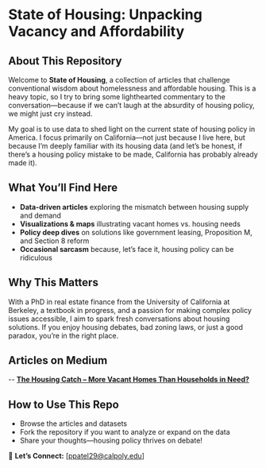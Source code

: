 # State of Housing: Unpacking Vacancy and Affordability  

## About This Repository  
Welcome to **State of Housing**, a collection of articles that challenge conventional wisdom about homelessness and affordable housing. This is a heavy topic, so I try to bring some lighthearted commentary to the conversation—because if we can’t laugh at the absurdity of housing policy, we might just cry instead.  

My goal is to use data to shed light on the current state of housing policy in America. I focus primarily on California—not just because I live here, but because I’m deeply familiar with its housing data (and let’s be honest, if there’s a housing policy mistake to be made, California has probably already made it).  

## What You’ll Find Here  
- **Data-driven articles** exploring the mismatch between housing supply and demand  
- **Visualizations & maps** illustrating vacant homes vs. housing needs  
- **Policy deep dives** on solutions like government leasing, Proposition M, and Section 8 reform  
- **Occasional sarcasm** because, let’s face it, housing policy can be ridiculous  

## Why This Matters  
With a PhD in real estate finance from the University of California at Berkeley, a textbook in progress, and a passion for making complex policy issues accessible, I aim to spark fresh conversations about housing solutions. If you enjoy housing debates, bad zoning laws, or just a good paradox, you’re in the right place.  

## Articles on Medium  
-- [**The Housing Catch – More Vacant Homes Than Households in Need?**](https://medium.com/@pratish143/the-housing-catch-more-vacant-homes-than-households-in-need-7017fe4f4e41)

## How to Use This Repo  
- Browse the articles and datasets  
- Fork the repository if you want to analyze or expand on the data  
- Share your thoughts—housing policy thrives on debate!  

📩 **Let’s Connect:** [ppatel29@calpoly.edu]  
